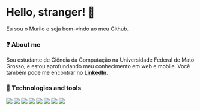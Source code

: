 # Hello, stranger! :wave:

Eu sou o Murilo e seja bem-vindo ao meu Github. 

### :question: About me
Sou estudante de Ciência da Computação na Universidade Federal de Mato Grosso, e estou aprofundando meu conhecimento em web e mobile. Você também pode me encontrar no <b><a href="https://www.linkedin.com/in/murilo-noboru-hira%C3%A7aka-kawanami-70a20b199/">LinkedIn</a></b>.

### :wrench: Technologies and tools
![](https://img.shields.io/badge/Code-C-informational?style=flat&logo=C&logoColor=white&color=blueviolet)
![](https://img.shields.io/badge/Code-Javascript-informational?style=flat&logo=JavaScript&logoColor=white&color=blueviolet)
![](https://img.shields.io/badge/Code-Node-informational?style=flat&logo=Node.js&logoColor=white&color=blueviolet)
![](https://img.shields.io/badge/Code-HTML-informational?style=flat&logo=HTML5&logoColor=white&color=blueviolet)
![](https://img.shields.io/badge/Framework-ReactJS-informational?style=flat&logo=React&logoColor=white&color=blueviolet)
![](https://img.shields.io/badge/Framework-React%20Native-informational?style=flat&logo=React&logoColor=white&color=blueviolet)
![](https://img.shields.io/badge/Style-CSS-informational?style=flat&logo=CSS3&logoColor=white&color=blueviolet)
![](https://img.shields.io/badge/Tool-Visual%20Studio%20Code-informational?style=flat&logo=Visual%20Studio%20Code&logoColor=white&color=blueviolet)

<!--
**nbrkwnm/nbrkwnm** is a ✨ _special_ ✨ repository because its `README.md` (this file) appears on your GitHub profile.

Here are some ideas to get you started:

- 🔭 I’m currently working on ...
- 🌱 I’m currently learning ...
- 👯 I’m looking to collaborate on ...
- 🤔 I’m looking for help with ...
- 💬 Ask me about ...
- 📫 How to reach me: ...
- 😄 Pronouns: ...
- ⚡ Fun fact: ...
-->
